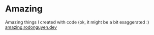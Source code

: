 # Amazing

Amazing things I created with code (ok, it might be a bit exaggerated :)  
[amazing.rodonguyen.dev](https://amazing.rodonguyen.dev)